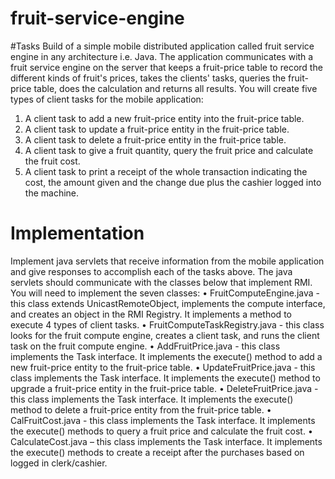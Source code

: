 # fruit-service-engine
#Tasks
Build of a simple mobile distributed application called fruit service engine in any architecture i.e. Java. The application communicates with a fruit service engine on the server that keeps a fruit-price table to record the different kinds of fruit's prices, takes the clients' tasks, queries the fruit-price table, does the calculation and returns all results. You will create five types of client tasks for the mobile application:
1. A client task to add a new fruit-price entity into the fruit-price table.
2. A client task to update a fruit-price entity in the fruit-price table.
3. A client task to delete a fruit-price entity in the fruit-price table.
4. A client task to give a fruit quantity, query the fruit price and calculate the fruit cost.
5. A client task to print a receipt of the whole transaction indicating the cost, the amount given and the change due plus the cashier logged into the machine.

# Implementation
Implement java servlets that receive information from the mobile application and give responses to accomplish each of the tasks above. The java servlets should communicate with the classes below that implement RMI. You will need to implement the seven classes:
• FruitComputeEngine.java - this class extends UnicastRemoteObject, implements the compute interface, and creates an object in the RMI Registry. It implements a method to execute 4 types of client tasks.
• FruitComputeTaskRegistry.java - this class looks for the fruit compute engine, creates a client task, and runs the client task on the fruit compute engine.
• AddFruitPrice.java - this class implements the Task interface. It implements the execute() method to add a new fruit-price entity to the fruit-price table.
• UpdateFruitPrice.java - this class implements the Task interface. It implements the execute() method to upgrade a fruit-price entity in the fruit-price table.
• DeleteFruitPrice.java - this class implements the Task interface. It implements the execute() method to delete a fruit-price entity from the fruit-price table.
• CalFruitCost.java - this class implements the Task interface. It implements the execute() methods to query a fruit price and calculate the fruit cost.
• CalculateCost.java – this class implements the Task interface. It implements the execute() methods to create a receipt after the purchases based on logged in clerk/cashier.
